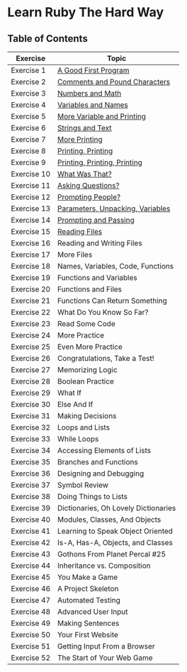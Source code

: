 # Learn Ruby The Hard Way

## Table of Contents
| Exercise                | Topic           
|--------------------|---------------------| 
| Exercise 1 | [A Good First Program](exercises/ex1.rb)
| Exercise 2 | [Comments and Pound Characters](exercises/ex2.rb)
| Exercise 3 | [Numbers and Math](exercises/ex3.rb)
| Exercise 4 | [Variables and Names](exercises/ex4.rb)
| Exercise 5 | [More Variable and Printing](exercises/ex5.rb)
| Exercise 6 | [Strings and Text](exercises/ex6.rb)
| Exercise 7 | [More Printing](exercises/ex7.rb)
| Exercise 8 | [Printing, Printing](exercises/ex8.rb)
| Exercise 9 | [Printing, Printing, Printing](exercises/ex9.rb)
| Exercise 10 | [What Was That?](exercises/ex10.rb)
| Exercise 11 | [Asking Questions?](exercises/ex11.rb)
| Exercise 12 | [Prompting People?](exercises/ex12.rb)
| Exercise 13 | [Parameters, Unpacking, Variables](exercises/ex13.rb)
| Exercise 14 | [Prompting and Passing](exercises/ex14.rb)
| Exercise 15 | [Reading Files](exercises/ex15.rb)
| Exercise 16 | Reading and Writing Files
| Exercise 17 | More Files
| Exercise 18 | Names, Variables, Code, Functions
| Exercise 19 | Functions and Variables
| Exercise 20 | Functions and Files
| Exercise 21 | Functions Can Return Something
| Exercise 22 | What Do You Know So Far?
| Exercise 23 | Read Some Code
| Exercise 24 | More Practice
| Exercise 25 | Even More Practice
| Exercise 26 | Congratulations, Take a Test!
| Exercise 27 | Memorizing Logic
| Exercise 28 | Boolean Practice
| Exercise 29 | What If
| Exercise 30 | Else And If
| Exercise 31 | Making Decisions
| Exercise 32 | Loops and Lists
| Exercise 33 | While Loops
| Exercise 34 | Accessing Elements of Lists
| Exercise 35 | Branches and Functions
| Exercise 36 | Designing and Debugging
| Exercise 37 | Symbol Review
| Exercise 38 | Doing Things to Lists
| Exercise 39 | Dictionaries, Oh Lovely Dictionaries
| Exercise 40 | Modules, Classes, And Objects
| Exercise 41 | Learning to Speak Object Oriented
| Exercise 42 | Is-A, Has-A, Objects, and Classes
| Exercise 43 | Gothons From Planet Percal #25
| Exercise 44 | Inheritance vs. Composition
| Exercise 45 | You Make a Game
| Exercise 46 | A Project Skeleton
| Exercise 47 | Automated Testing
| Exercise 48 | Advanced User Input
| Exercise 49 | Making Sentences
| Exercise 50 | Your First Website
| Exercise 51 | Getting Input From a Browser
| Exercise 52 | The Start of Your Web Game
